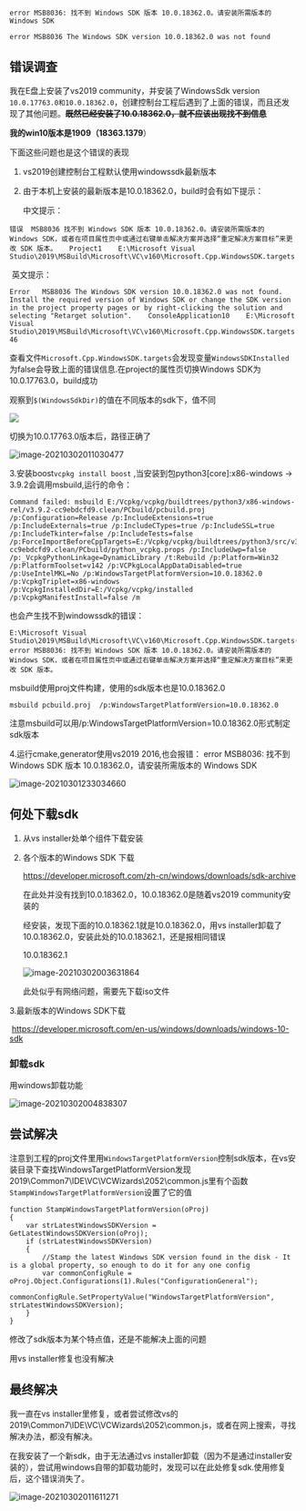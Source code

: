  `error MSB8036: 找不到 Windows SDK 版本 10.0.18362.0。请安装所需版本的 Windows SDK`

`error MSB8036 The Windows SDK version 10.0.18362.0 was not found`



## 错误调查

我在E盘上安装了vs2019 community，并安装了WindowsSdk version `10.0.17763.0和10.0.18362.0`，创建控制台工程后遇到了上面的错误，而且还发现了其他问题。**~~既然已经安装了10.0.18362.0，就不应该出现找不到信息~~**

**我的win10版本是1909（18363.1379**）

下面这些问题也是这个错误的表现

1. vs2019创建控制台工程默认使用windowssdk最新版本

2. 由于本机上安装的最新版本是10.0.18362.0，build时会有如下提示：

   中文提示：

```
错误	MSB8036	找不到 Windows SDK 版本 10.0.18362.0。请安装所需版本的 Windows SDK，或者在项目属性页中或通过右键单击解决方案并选择“重定解决方案目标”来更改 SDK 版本。	Project1	E:\Microsoft Visual Studio\2019\MSBuild\Microsoft\VC\v160\Microsoft.Cpp.WindowsSDK.targets
```

​	英文提示：

```
Error	MSB8036	The Windows SDK version 10.0.18362.0 was not found. Install the required version of Windows SDK or change the SDK version in the project property pages or by right-clicking the solution and selecting "Retarget solution".	ConsoleApplication10	E:\Microsoft Visual Studio\2019\MSBuild\Microsoft\VC\v160\Microsoft.Cpp.WindowsSDK.targets	46	
```

查看文件`Microsoft.Cpp.WindowsSDK.targets`会发现变量`WindowsSDKInstalled`为false会导致上面的错误信息.在project的属性页切换Windows SDK为10.0.17763.0，build成功

观察到`$(WindowsSdkDir)`的值在不同版本的sdk下，值不同

![](https://gitee.com/lensousou/imagerepo/raw/master/img//20210301232651.jpg)

切换为10.0.17763.0版本后，路径正确了

![image-20210302011030477](https://gitee.com/lensousou/imagerepo/raw/master/img//20210302011030.png)

3.安装boost`vcpkg install boost` ,当安装到包python3[core]:x86-windows -> 3.9.2会调用msbuild,运行的命令：

```
Command failed: msbuild E:/Vcpkg/vcpkg/buildtrees/python3/x86-windows-rel/v3.9.2-cc9ebdcfd9.clean/PCbuild/pcbuild.proj /p:Configuration=Release /p:IncludeExtensions=true /p:IncludeExternals=true /p:IncludeCTypes=true /p:IncludeSSL=true /p:IncludeTkinter=false /p:IncludeTests=false /p:ForceImportBeforeCppTargets=E:/Vcpkg/vcpkg/buildtrees/python3/src/v3.9.2-cc9ebdcfd9.clean/PCbuild/python_vcpkg.props /p:IncludeUwp=false /p:_VcpkgPythonLinkage=DynamicLibrary /t:Rebuild /p:Platform=Win32 /p:PlatformToolset=v142 /p:VCPkgLocalAppDataDisabled=true /p:UseIntelMKL=No /p:WindowsTargetPlatformVersion=10.0.18362.0 /p:VcpkgTriplet=x86-windows /p:VcpkgInstalledDir=E:/Vcpkg/vcpkg/installed /p:VcpkgManifestInstall=false /m
```

也会产生找不到windowssdk的错误：

```
E:\Microsoft Visual Studio\2019\MSBuild\Microsoft\VC\v160\Microsoft.Cpp.WindowsSDK.targets(46,5): error MSB8036: 找不到 Windows SDK 版本 10.0.18362.0。请安装所需版本的 Windows SDK，或者在项目属性页中或通过右键单击解决方案并选择“重定解决方案目标”来更改 SDK 版本。 
```

 msbuild使用proj文件构建，使用的sdk版本也是10.0.18362.0

```
msbuild pcbuild.proj  /p:WindowsTargetPlatformVersion=10.0.18362.0
```

注意msbuild可以用/p:WindowsTargetPlatformVersion=10.0.18362.0形式制定sdk版本

 4.运行cmake,generator使用vs2019 2016,也会报错： error MSB8036: 找不到 Windows SDK 版本 10.0.18362.0，请安装所需版本的 Windows SDK

![image-20210301233034660](https://gitee.com/lensousou/imagerepo/raw/master/img//20210301233034.png)

## 何处下载sdk

1. 从vs installer处单个组件下载安装

2. 各个版本的Windows SDK 下载

   https://developer.microsoft.com/zh-cn/windows/downloads/sdk-archive

   在此处并没有找到10.0.18362.0，10.0.18362.0是随着vs2019 community安装的
   
   经安装，发现下面的10.0.18362.1就是10.0.18362.0，用vs installer卸载了10.0.18362.0，安装此处的10.0.18362.1，还是报相同错误
   
   10.0.18362.1
   
   ![image-20210302003631864](https://gitee.com/lensousou/imagerepo/raw/master/img//20210302003639.png)
   
   此处似乎有网络问题，需要先下载iso文件

3.最新版本的Windows SDK下载

​	https://developer.microsoft.com/en-us/windows/downloads/windows-10-sdk

### 卸载sdk

用windows卸载功能

![image-20210302004838307](https://gitee.com/lensousou/imagerepo/raw/master/img//20210302004838.png)

## 尝试解决

注意到工程的proj文件里用`WindowsTargetPlatformVersion`控制sdk版本，在vs安装目录下查找WindowsTargetPlatformVersion发现2019\Common7\IDE\VC\VCWizards\2052\common.js里有个函数
`StampWindowsTargetPlatformVersion`设置了它的值

```
function StampWindowsTargetPlatformVersion(oProj)
{
    var strLatestWindowsSDKVersion = GetLatestWindowsSDKVersion(oProj);
    if (strLatestWindowsSDKVersion)
    {
        //Stamp the latest Windows SDK version found in the disk - It is a global property, so enough to do it for any one config
        var commonConfigRule = oProj.Object.Configurations(1).Rules("ConfigurationGeneral");
        commonConfigRule.SetPropertyValue("WindowsTargetPlatformVersion", strLatestWindowsSDKVersion);
    }
}
```

修改了sdk版本为某个特点值，还是不能解决上面的问题



用vs installer修复也没有解决



## 最终解决

我一直在vs installer里修复，或者尝试修改vs的2019\Common7\IDE\VC\VCWizards\2052\common.js，或者在网上搜索，寻找解决办法，都没有解决。

在我安装了一个新sdk，由于无法通过vs installer卸载（因为不是通过installer安装的），尝试用windows自带的卸载功能时，发现可以在此处修复sdk.使用修复后，这个错误消失了。

![image-20210302011611271](https://gitee.com/lensousou/imagerepo/raw/master/img//20210302011611.png)










